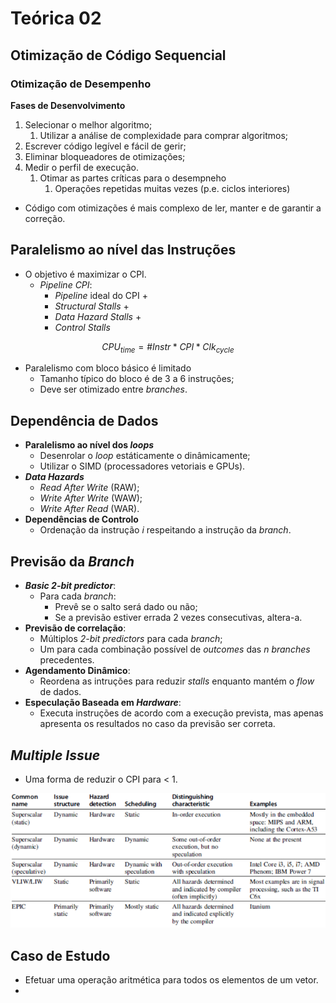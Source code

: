 # Teórica 02

## Otimização de Código Sequencial

### Otimização de Desempenho

**Fases de Desenvolvimento**

1. Selecionar o melhor algoritmo;
   1. Utilizar a análise de complexidade para comprar algoritmos;
2. Escrever código legível e fácil de gerir;
3. Eliminar bloqueadores de otimizações;
4. Medir o perfil de execução.
   1. Otimar as partes críticas para o desempneho
      1. Operações repetidas muitas vezes (p.e. ciclos interiores)

- Código com otimizações é mais complexo de ler, manter e de garantir a correção.

## Paralelismo ao nível das Instruções

- O objetivo é maximizar o CPI.
  - *Pipeline CPI*:
    - *Pipeline* ideal do CPI +
    - *Structural Stalls* +
    - *Data Hazard Stalls* + 
    - *Control Stalls*

$$ CPU_{time} = \#Instr * CPI * Clk_{cycle} $$

- Paralelismo com bloco básico é limitado
  - Tamanho típico do bloco é de 3 a 6 instruções;
  - Deve ser otimizado entre *branches*.

## Dependência de Dados

- **Paralelismo ao nível dos *loops***
  - Desenrolar o *loop* estáticamente o dinâmicamente;
  - Utilizar o SIMD (processadores vetoriais e GPUs).
- ***Data Hazards***
  - *Read After Write* (RAW);
  - *Write After Write* (WAW);
  - *Write After Read* (WAR).
- **Dependências de Controlo**
  - Ordenação da instrução $i$ respeitando a instrução da *branch*.

## Previsão da *Branch*

- ***Basic 2-bit predictor***:
  - Para cada *branch*:
    - Prevê se o salto será dado ou não;
    - Se a previsão estiver errada 2 vezes consecutivas, altera-a.
- **Previsão de correlação**:
  - Múltiplos *2-bit predictors* para cada *branch*;
  - Um para cada combinação possível de *outcomes* das $n$ *branches* precedentes.
- **Agendamento Dinâmico**:
  - Reordena as intruções para reduzir *stalls* enquanto mantém o *flow* de dados.
- **Especulação Baseada em *Hardware***:
  - Executa instruções de acordo com a execução prevista, mas apenas apresenta os resultados no caso da previsão ser correta.

## *Multiple Issue*

- Uma forma de reduzir o CPI para < 1.

![image Multiple Issue](images/cpi.png)

## Caso de Estudo

- Efetuar uma operação aritmética para todos os elementos de um vetor.
- 